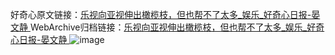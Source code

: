 好奇心原文链接：[乐视向亚视伸出橄榄枝，但也帮不了太多_娱乐_好奇心日报-晏文静 ](https://www.qdaily.com/articles/9819.html)
WebArchive归档链接：[乐视向亚视伸出橄榄枝，但也帮不了太多_娱乐_好奇心日报-晏文静 ](http://web.archive.org/web/20190623155015/https://www.qdaily.com/articles/9819.html)
![image](http://ww3.sinaimg.cn/large/007d5XDply1g3vgpuqohpj30u02hl7wh)